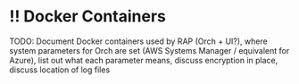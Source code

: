 # !! Docker Containers

TODO: Document Docker containers used by RAP \(Orch + UI?\), where system parameters for Orch are set \(AWS Systems Manager / equivalent for Azure\), list out what each parameter means, discuss encryption in place, discuss location of log files

